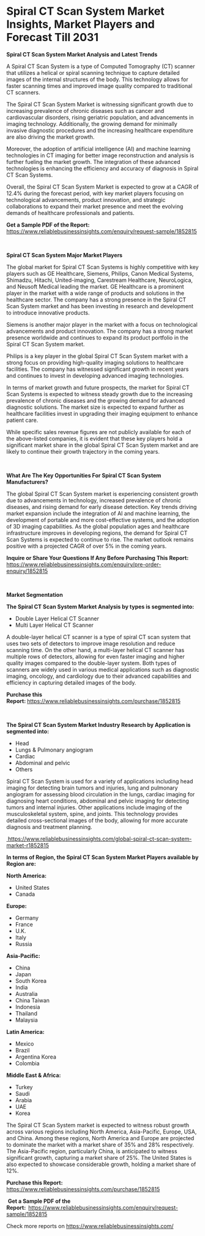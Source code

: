 <p><h1>Spiral CT Scan System Market Insights, Market Players and Forecast Till 2031</h1></p><p><strong>Spiral CT Scan System Market Analysis and Latest Trends</strong></p>
<p><p>A Spiral CT Scan System is a type of Computed Tomography (CT) scanner that utilizes a helical or spiral scanning technique to capture detailed images of the internal structures of the body. This technology allows for faster scanning times and improved image quality compared to traditional CT scanners.</p><p>The Spiral CT Scan System Market is witnessing significant growth due to increasing prevalence of chronic diseases such as cancer and cardiovascular disorders, rising geriatric population, and advancements in imaging technology. Additionally, the growing demand for minimally invasive diagnostic procedures and the increasing healthcare expenditure are also driving the market growth.</p><p>Moreover, the adoption of artificial intelligence (AI) and machine learning technologies in CT imaging for better image reconstruction and analysis is further fueling the market growth. The integration of these advanced technologies is enhancing the efficiency and accuracy of diagnosis in Spiral CT Scan Systems.</p><p>Overall, the Spiral CT Scan System Market is expected to grow at a CAGR of 12.4% during the forecast period, with key market players focusing on technological advancements, product innovation, and strategic collaborations to expand their market presence and meet the evolving demands of healthcare professionals and patients.</p></p>
<p><strong>Get a Sample PDF of the Report:&nbsp;</strong> <a href="https://www.reliablebusinessinsights.com/enquiry/request-sample/1852815">https://www.reliablebusinessinsights.com/enquiry/request-sample/1852815</a></p>
<p>&nbsp;</p>
<p><strong>Spiral CT Scan System Major Market Players</strong></p>
<p><p>The global market for Spiral CT Scan Systems is highly competitive with key players such as GE Healthcare, Siemens, Philips, Canon Medical Systems, Shimadzu, Hitachi, United-imaging, Carestream Healthcare, NeuroLogica, and Neusoft Medical leading the market. GE Healthcare is a prominent player in the market with a wide range of products and solutions in the healthcare sector. The company has a strong presence in the Spiral CT Scan System market and has been investing in research and development to introduce innovative products.</p><p>Siemens is another major player in the market with a focus on technological advancements and product innovation. The company has a strong market presence worldwide and continues to expand its product portfolio in the Spiral CT Scan System market.</p><p>Philips is a key player in the global Spiral CT Scan System market with a strong focus on providing high-quality imaging solutions to healthcare facilities. The company has witnessed significant growth in recent years and continues to invest in developing advanced imaging technologies.</p><p>In terms of market growth and future prospects, the market for Spiral CT Scan Systems is expected to witness steady growth due to the increasing prevalence of chronic diseases and the growing demand for advanced diagnostic solutions. The market size is expected to expand further as healthcare facilities invest in upgrading their imaging equipment to enhance patient care.</p><p>While specific sales revenue figures are not publicly available for each of the above-listed companies, it is evident that these key players hold a significant market share in the global Spiral CT Scan System market and are likely to continue their growth trajectory in the coming years.</p></p>
<p>&nbsp;</p>
<p><strong>What Are The Key Opportunities For Spiral CT Scan System Manufacturers?</strong></p>
<p><p>The global Spiral CT Scan System market is experiencing consistent growth due to advancements in technology, increased prevalence of chronic diseases, and rising demand for early disease detection. Key trends driving market expansion include the integration of AI and machine learning, the development of portable and more cost-effective systems, and the adoption of 3D imaging capabilities. As the global population ages and healthcare infrastructure improves in developing regions, the demand for Spiral CT Scan Systems is expected to continue to rise. The market outlook remains positive with a projected CAGR of over 5% in the coming years.</p></p>
<p><strong>Inquire or Share Your Questions If Any Before Purchasing This Report:</strong> <a href="https://www.reliablebusinessinsights.com/enquiry/pre-order-enquiry/1852815">https://www.reliablebusinessinsights.com/enquiry/pre-order-enquiry/1852815</a></p>
<p>&nbsp;</p>
<p><strong>Market Segmentation</strong></p>
<p><strong>The Spiral CT Scan System Market Analysis by types is segmented into:</strong></p>
<p><ul><li>Double Layer Helical CT Scanner</li><li>Multi Layer Helical CT Scanner</li></ul></p>
<p><p>A double-layer helical CT scanner is a type of spiral CT scan system that uses two sets of detectors to improve image resolution and reduce scanning time. On the other hand, a multi-layer helical CT scanner has multiple rows of detectors, allowing for even faster imaging and higher quality images compared to the double-layer system. Both types of scanners are widely used in various medical applications such as diagnostic imaging, oncology, and cardiology due to their advanced capabilities and efficiency in capturing detailed images of the body.</p></p>
<p><strong>Purchase this Report:&nbsp;</strong><a href="https://www.reliablebusinessinsights.com/purchase/1852815">https://www.reliablebusinessinsights.com/purchase/1852815</a></p>
<p>&nbsp;</p>
<p><strong>The Spiral CT Scan System Market Industry Research by Application is segmented into:</strong></p>
<p><ul><li>Head</li><li>Lungs & Pulmonary angiogram</li><li>Cardiac</li><li>Abdominal and pelvic</li><li>Others</li></ul></p>
<p><p>Spiral CT Scan System is used for a variety of applications including head imaging for detecting brain tumors and injuries, lung and pulmonary angiogram for assessing blood circulation in the lungs, cardiac imaging for diagnosing heart conditions, abdominal and pelvic imaging for detecting tumors and internal injuries. Other applications include imaging of the musculoskeletal system, spine, and joints. This technology provides detailed cross-sectional images of the body, allowing for more accurate diagnosis and treatment planning.</p></p>
<p><a href="https://www.reliablebusinessinsights.com/global-spiral-ct-scan-system-market-r1852815">&nbsp;https://www.reliablebusinessinsights.com/global-spiral-ct-scan-system-market-r1852815</a></p>
<p><strong>In terms of Region, the Spiral CT Scan System Market Players available by Region are:</strong></p>
<p>
    <p> <strong> North America: </strong>
        <ul>
            <li>United States</li>
            <li>Canada</li>
        </ul>
        </p> 
    <p> <strong> Europe: </strong>
        <ul>
            <li>Germany</li>
            <li>France</li>
            <li>U.K.</li>
            <li>Italy</li>
            <li>Russia</li>
        </ul>
        </p> 
    <p> <strong> Asia-Pacific: </strong>
        <ul>
            <li>China</li>
            <li>Japan</li>
            <li>South Korea</li>
            <li>India</li>
            <li>Australia</li>
            <li>China Taiwan</li>
            <li>Indonesia</li>
            <li>Thailand</li>
            <li>Malaysia</li>
        </ul>
        </p> 
    <p> <strong> Latin America: </strong>
        <ul>
            <li>Mexico</li>
            <li>Brazil</li>
            <li>Argentina Korea</li>
            <li>Colombia</li>
        </ul>
        </p> 
    <p> <strong> Middle East & Africa: </strong>
        <ul>
            <li>Turkey</li>
            <li>Saudi</li>
            <li>Arabia</li>
            <li>UAE</li>
            <li>Korea</li>
        </ul>
    </p>
    </p>
<p><p>The Spiral CT Scan System market is expected to witness robust growth across various regions including North America, Asia-Pacific, Europe, USA, and China. Among these regions, North America and Europe are projected to dominate the market with a market share of 35% and 28% respectively. The Asia-Pacific region, particularly China, is anticipated to witness significant growth, capturing a market share of 25%. The United States is also expected to showcase considerable growth, holding a market share of 12%.</p></p>
<p><strong>Purchase this Report: </strong><a href="https://www.reliablebusinessinsights.com/purchase/1852815">https://www.reliablebusinessinsights.com/purchase/1852815</a></p>
<p>&nbsp;<strong>Get a Sample PDF of the Report:&nbsp;&nbsp;</strong><a href="https://www.reliablebusinessinsights.com/enquiry/request-sample/1852815">https://www.reliablebusinessinsights.com/enquiry/request-sample/1852815</a></p>
<p><strong></strong></p>
<p>Check more reports on <a href="https://www.reliablebusinessinsights.com/">https://www.reliablebusinessinsights.com/</a></p>